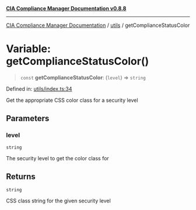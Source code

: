 [**CIA Compliance Manager Documentation v0.8.8**](../../README.md)

***

[CIA Compliance Manager Documentation](../../modules.md) / [utils](../README.md) / getComplianceStatusColor

# Variable: getComplianceStatusColor()

> `const` **getComplianceStatusColor**: (`level`) => `string`

Defined in: [utils/index.ts:34](https://github.com/Hack23/cia-compliance-manager/blob/283c1f3ddf6c7084b20c21176cda3bc5166ffcb9/src/utils/index.ts#L34)

Get the appropriate CSS color class for a security level

## Parameters

### level

`string`

The security level to get the color class for

## Returns

`string`

CSS class string for the given security level
